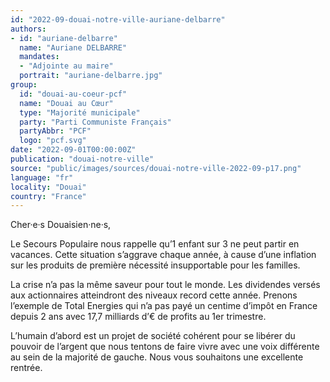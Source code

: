 ```yaml
---
id: "2022-09-douai-notre-ville-auriane-delbarre"
authors:
- id: "auriane-delbarre"
  name: "Auriane DELBARRE"
  mandates: 
  - "Adjointe au maire"
  portrait: "auriane-delbarre.jpg"
group:
  id: "douai-au-coeur-pcf"
  name: "Douai au Cœur"
  type: "Majorité municipale"
  party: "Parti Communiste Français"
  partyAbbr: "PCF"
  logo: "pcf.svg"
date: "2022-09-01T00:00:00Z"
publication: "douai-notre-ville"
source: "public/images/sources/douai-notre-ville-2022-09-p17.png"
language: "fr"
locality: "Douai"
country: "France"
---
```


Cher·e·s Douaisien·ne·s,

Le Secours Populaire nous rappelle qu’1 enfant sur 3 ne peut partir en vacances. Cette situation s’aggrave chaque année, à cause d’une inflation sur les produits de première nécessité insupportable pour les familles.

La crise n’a pas la même saveur pour tout le monde. Les dividendes versés aux actionnaires atteindront des niveaux record cette année. Prenons l’exemple de Total Energies qui n’a pas payé un centime d’impôt en France depuis 2 ans avec 17,7 milliards d’€ de profits au 1er trimestre.

L’humain d’abord est un projet de société cohérent pour se libérer du pouvoir de l’argent que nous tentons de faire vivre avec une voix différente au sein de la majorité de gauche.
Nous vous souhaitons une excellente rentrée.
